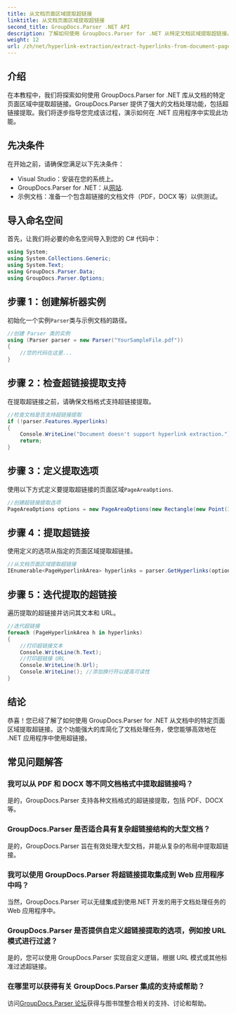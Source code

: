 ```yaml
---
title: 从文档页面区域提取超链接
linktitle: 从文档页面区域提取超链接
second_title: GroupDocs.Parser .NET API
description: 了解如何使用 GroupDocs.Parser for .NET 从特定文档区域提取超链接。增强您的文档处理能力。
weight: 12
url: /zh/net/hyperlink-extraction/extract-hyperlinks-from-document-page-area/
---
```

## 介绍
在本教程中，我们将探索如何使用 GroupDocs.Parser for .NET 库从文档的特定页面区域中提取超链接。GroupDocs.Parser 提供了强大的文档处理功能，包括超链接提取。我们将逐步指导您完成该过程，演示如何在 .NET 应用程序中实现此功能。
## 先决条件
在开始之前，请确保您满足以下先决条件：
- Visual Studio：安装在您的系统上。
- GroupDocs.Parser for .NET：从[网站](https://releases.groupdocs.com/parser/net/).
- 示例文档：准备一个包含超链接的文档文件（PDF，DOCX 等）以供测试。

## 导入命名空间
首先，让我们将必要的命名空间导入到您的 C# 代码中：
```csharp
using System;
using System.Collections.Generic;
using System.Text;
using GroupDocs.Parser.Data;
using GroupDocs.Parser.Options;
```
## 步骤 1：创建解析器实例
初始化一个实例`Parser`类与示例文档的路径。
```csharp
//创建 Parser 类的实例
using (Parser parser = new Parser("YourSampleFile.pdf"))
{
    //您的代码在这里...
}
```
## 步骤 2：检查超链接提取支持
在提取超链接之前，请确保文档格式支持超链接提取。
```csharp
//检查文档是否支持超链接提取
if (!parser.Features.Hyperlinks)
{
    Console.WriteLine("Document doesn't support hyperlink extraction.");
    return;
}
```
## 步骤 3：定义提取选项
使用以下方式定义要提取超链接的页面区域`PageAreaOptions`.
```csharp
//创建超链接提取选项
PageAreaOptions options = new PageAreaOptions(new Rectangle(new Point(380, 90), new Size(150, 50)));
```
## 步骤 4：提取超链接
使用定义的选项从指定的页面区域提取超链接。
```csharp
//从文档页面区域提取超链接
IEnumerable<PageHyperlinkArea> hyperlinks = parser.GetHyperlinks(options);
```
## 步骤 5：迭代提取的超链接
遍历提取的超链接并访问其文本和 URL。
```csharp
//迭代超链接
foreach (PageHyperlinkArea h in hyperlinks)
{
    //打印超链接文本
    Console.WriteLine(h.Text);
    //打印超链接 URL
    Console.WriteLine(h.Url);
    Console.WriteLine(); //添加换行符以提高可读性
}
```

## 结论
恭喜！您已经了解了如何使用 GroupDocs.Parser for .NET 从文档中的特定页面区域提取超链接。这个功能强大的库简化了文档处理任务，使您能够高效地在 .NET 应用程序中使用超链接。

## 常见问题解答
### 我可以从 PDF 和 DOCX 等不同文档格式中提取超链接吗？
是的，GroupDocs.Parser 支持各种文档格式的超链接提取，包括 PDF、DOCX 等。
### GroupDocs.Parser 是否适合具有复杂超链接结构的大型文档？
是的，GroupDocs.Parser 旨在有效处理大型文档，并能从复杂的布局中提取超链接。
### 我可以使用 GroupDocs.Parser 将超链接提取集成到 Web 应用程序中吗？
当然，GroupDocs.Parser 可以无缝集成到使用.NET 开发的用于文档处理任务的 Web 应用程序中。
### GroupDocs.Parser 是否提供自定义超链接提取的选项，例如按 URL 模式进行过滤？
是的，您可以使用 GroupDocs.Parser 实现自定义逻辑，根据 URL 模式或其他标准过滤超链接。
### 在哪里可以获得有关 GroupDocs.Parser 集成的支持或帮助？
访问[GroupDocs.Parser 论坛](https://forum.groupdocs.com/c/parser/17)获得与图书馆整合相关的支持、讨论和帮助。